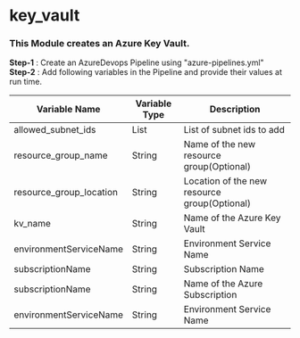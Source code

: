 # key_vault

### This Module creates an Azure Key Vault.

**Step-1** : Create an AzureDevops Pipeline using "azure-pipelines.yml"\
**Step-2** : Add following variables in the Pipeline and provide their values at run time.



Variable Name | Variable Type | Description
------------ | -------------  | ----------
allowed_subnet_ids | List | List of subnet ids to add
resource_group_name | String | Name of the new resource group(Optional)
resource_group_location | String | Location of the new resource group(Optional)
kv_name | String | Name of the Azure Key Vault
environmentServiceName | String | Environment Service Name
subscriptionName | String | Subscription Name
subscriptionName | String | Name of the Azure Subscription
environmentServiceName| String | Environment Service Name

